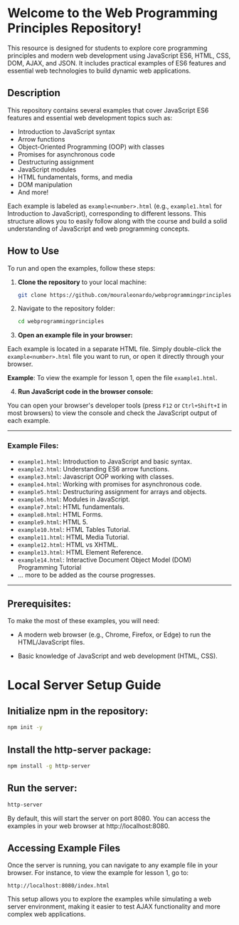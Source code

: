 # Welcome to the **Web Programming Principles** Repository!

This resource is designed for students to explore core programming principles and modern web development using JavaScript ES6, HTML, CSS, DOM, AJAX, and JSON. It includes practical examples of ES6 features and essential web technologies to build dynamic web applications.

## Description

This repository contains several examples that cover JavaScript ES6 features and essential web development topics such as:

- Introduction to JavaScript syntax
- Arrow functions
- Object-Oriented Programming (OOP) with classes
- Promises for asynchronous code
- Destructuring assignment
- JavaScript modules
- HTML fundamentals, forms, and media
- DOM manipulation
- And more!

Each example is labeled as `example<number>.html` (e.g., `example1.html` for Introduction to JavaScript), corresponding to different lessons. This structure allows you to easily follow along with the course and build a solid understanding of JavaScript and web programming concepts.

## How to Use

To run and open the examples, follow these steps:

1. **Clone the repository** to your local machine:
   ```bash
   git clone https://github.com/mouraleonardo/webprogrammingprinciples.git

2. Navigate to the repository folder:

    ```bash
    cd webprogrammingprinciples

3. **Open an example file in your browser:**

Each example is located in a separate HTML file. Simply double-click the `example<number>.html` file you want to run, or open it directly through your browser.

**Example**: To view the example for lesson 1, open the file `example1.html`.

4. **Run JavaScript code in the browser console:**

You can open your browser's developer tools (press `F12` or `Ctrl+Shift+I` in most browsers) to view the console and check the JavaScript output of each example.

---

### Example Files:

- `example1.html`: Introduction to JavaScript and basic syntax.
- `example2.html`: Understanding ES6 arrow functions.
- `example3.html`: Javascript OOP working with classes.
- `example4.html`: Working with promises for asynchronous code.
- `example5.html`: Destructuring assignment for arrays and objects.
- `example6.html`: Modules in JavaScript.
- `example7.html`: HTML fundamentals.
- `example8.html`: HTML Forms.
- `example9.html`: HTML 5.
- `example10.html`: HTML Tables Tutorial.
- `example11.html`: HTML Media Tutorial.
- `example12.html`: HTML vs XHTML.
- `example13.html`: HTML Element Reference.
- `example14.html`: Interactive Document Object Model (DOM) Programming Tutorial
- ... more to be added as the course progresses.

---

## Prerequisites:

To make the most of these examples, you will need:

- A modern web browser (e.g., Chrome, Firefox, or Edge) to run the HTML/JavaScript files.

- Basic knowledge of JavaScript and web development (HTML, CSS).


# Local Server Setup Guide

## Initialize npm in the repository:

```bash
npm init -y
```

## Install the http-server package:

```bash
npm install -g http-server
```

## Run the server:

```bash
http-server
```

By default, this will start the server on port 8080. You can access the examples in your web browser at http://localhost:8080.

## Accessing Example Files

Once the server is running, you can navigate to any example file in your browser. For instance, to view the example for lesson 1, go to:

```
http://localhost:8080/index.html
```

This setup allows you to explore the examples while simulating a web server environment, making it easier to test AJAX functionality and more complex web applications.